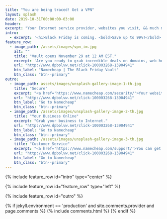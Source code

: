 ```yaml
---
title: "You are being traced! Get a VPN"
layout: splash
date: 2019-10-31T00:00:00-03:00
header:
excerpt: "Your Internet service provider, websites you visit, && much more."
intro: 
  - excerpt: '<h1>Black Friday is coming. <bold>Save up to 99%!</bold>'
feature_row:
  - image_path: /assets/images/vpn_im.jpg
    alt: ""
    title: "Vault opens November 29 at 12 AM EST."
    excerpt: 'Are you ready to grab incredible deals on domains, web hosting, web security products, and much more?'
    url: "http://www.dpbolvw.net/click-100003268-13904941"
    btn_label: "Namecheap | The Black Friday Vault"
    btn_class: "btn--primary"
outro:
  - image_path: assets/images/unsplash-gallery-image-1-th.jpg
    title: "Secure"
    excerpt: "<a href='https://www.namecheap.com/security/'>Your website security and privacy comes first.</a>"
    url: "http://www.dpbolvw.net/click-100003268-13904941"
    btn_label: "Go to Namecheap"
    btn_class: "btn--primary"
  - image_path: /assets/images/unsplash-gallery-image-2-th.jpg
    title: "Your Business Online"
    excerpt: "Grab your business to Internet."
    url: "http://www.dpbolvw.net/click-100003268-13904941"
    btn_label: "Go to Namecheap"
    btn_class: "btn--primary"
  - image_path: /assets/images/unsplash-gallery-image-3-th.jpg
    title: "Customer Service"
    excerpt: "<a href='https://www.namecheap.com/support/'>You can get help, any time. 24/7.</a>"
    url: "http://www.dpbolvw.net/click-100003268-13904941"
    btn_label: "Go to Namecheap"
    btn_class: "btn--primary"
---
```


{% include feature_row id="intro" type="center" %}

{% include feature_row id="feature_row" type="left" %}

{% include feature_row id="outro" %}


{% if jekyll.environment == 'production' and site.comments.provider and page.comments %}
  {% include comments.html %}
{% endif %}

